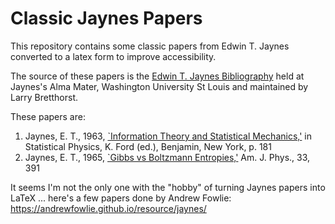 # Classic Jaynes Papers

This repository contains some classic papers from Edwin T. Jaynes converted to a latex form to improve accessibility. 

The source of these papers is the [Edwin T. Jaynes Bibliography](https://bayes.wustl.edu/etj/node1.html) held at Jaynes's Alma Mater, Washington University St Louis and maintained by Larry Bretthorst.

These papers are:

1. Jaynes, E. T., 1963, [`Information Theory and Statistical Mechanics,'](./information-theory-and-statistical-mechanics.pdf) in Statistical Physics, K. Ford (ed.), Benjamin, New York, p. 181
2. Jaynes, E. T., 1965, [`Gibbs vs Boltzmann Entropies,'](./gibbs-vs-boltzmann-entropies.pdf) Am. J. Phys., 33, 391

It seems I'm not the only one with the "hobby" of turning Jaynes papers into LaTeX ... here's a few papers done by Andrew Fowlie: <https://andrewfowlie.github.io/resource/jaynes/>
